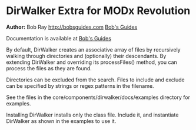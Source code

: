 DirWalker Extra for MODx Revolution
=======================================


**Author:** Bob Ray <http://bobsguides.com> [Bob's Guides](http://bobsguides.com)

Documentation is available at [Bob's Guides](http://bobsguides.com/dirwalker-tutorial.html)

By default, DirWalker creates an associative array of files by recursively walking through directories and (optionally) their descendants. By extending DirWalker and overriding its processFiles() method, you can process the files as they are found.

Directories can be excluded from the search. Files to include and exclude can be specified by strings or regex patterns in the filename.

See the files in the core/components/dirwalker/docs/examples directory for examples.

Installing DirWalker installs only the class file. Include it, and instantiate DirWalker as shown in the examples to use it.